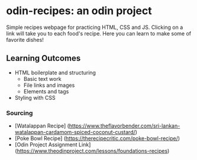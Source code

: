 # odin-recipes: an odin project

Simple recipes webpage for practicing HTML, CSS and JS.  Clicking on a link will take you to each food's recipe.  Here you can learn to make some of favorite dishes!

## Learning Outcomes
 - HTML boilerplate and structuring
    - Basic text work
    - File links and images
    - Elements and tags
 - Styling with CSS

### Sourcing
 - [Watalappan Recipe] (https://www.theflavorbender.com/sri-lankan-watalappan-cardamom-spiced-coconut-custard/)
 - [Poke Bowl Recipe] (https://therecipecritic.com/poke-bowl-recipe/)
 - [Odin Project Assignment Link] (https://www.theodinproject.com/lessons/foundations-recipes)
